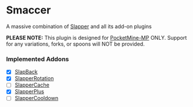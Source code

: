 # Smaccer
A massive combination of [Slapper](https://github.com/jojoe77777/Slapper) and all its add-on plugins

**PLEASE NOTE:** This plugin is designed for [PocketMine-MP](https://github.com/pmmp/PocketMine-MP) ONLY. Support for any variations, forks, or spoons will NOT be provided.

### Implemented Addons
- [X] [SlapBack](https://github.com/jojoe77777/SlapBack)
- [X] [SlapperRotation](https://github.com/jojoe77777/SlapperRotation)
- [ ] [SlapperCache](https://github.com/jojoe77777/SlapperCache)
- [X] [SlapperPlus](https://github.com/jojoe77777/SlapperPlus)
- [ ] [SlapperCooldown](https://github.com/jojoe77777/SlapperCooldown)